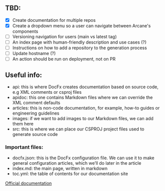## TBD:

- [x] Create documentation for multiple repos
- [x] Create a dropdown menu so a user can navigate between Arcane's components
- [ ] Versioning navigation for users (main vs latest tag)
- [ ] An index page with human-friendly description and use cases (?)
- [ ] Instructions on how to add a repository to the generation process
- [ ] Update hostname (?)
- [ ] An action should be run on deployment, not on PR

## Useful info:

- api: this is where DocFx creates documentation based on source code, e.g XML comments or csproj files
- apidoc: this one contains Markdown files where we can override the XML comment defaults
- articles: this is non-code documentation, for example, how-to guides or engineering guidelines
- images: if we want to add images to our Markdown files, we can add them here
- src: this is where we can place our CSPROJ project files used to generate source code

### Important files:

- docfx.json: this is the DocFx configuration file. We can use it to make general configuration articles, which we’ll do later in the article
- index.md: the main page, written in markdown
- toc.yml: the table of contents for our documentation site

[Official documentation](https://dotnet.github.io/docfx/docs/table-of-contents.html)
